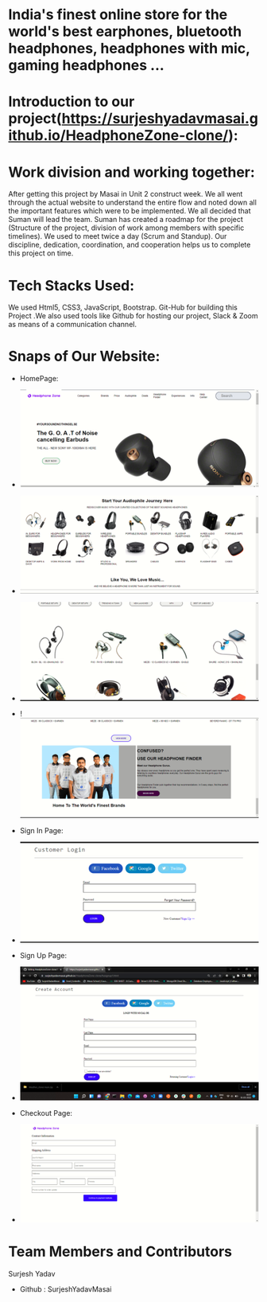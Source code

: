 # India's finest online store for the world's best earphones, bluetooth headphones, headphones with mic, gaming headphones ...
# Introduction to our project(https://surjeshyadavmasai.github.io/HeadphoneZone-clone/):


# Work division and working together:

After getting this project by Masai in Unit 2 construct week. 
We all went through the actual website to understand the entire flow and noted down all the important features which were to be implemented. 
We all decided that Suman will lead the team. Suman has created a roadmap for the project (Structure of the project, 
division of work among members with specific timelines). We used to meet twice a day (Scrum and Standup). 
Our discipline, dedication, coordination, and cooperation helps us to complete this project on time.

# Tech Stacks Used:
We used Html5, CSS3, JavaScript, Bootstrap.
Git-Hub for building this Project .We also used tools like Github for hosting our project, Slack & Zoom as means of a communication channel.


# Snaps of Our Website:

* HomePage:
 
* ![Screenshot](https://github.com/SurjeshYadavMasai/Projects-Photos/blob/main/home%20page.png)

* ![Screenshot](https://github.com/SurjeshYadavMasai/Projects-Photos/blob/main/Screenshot%20(611).png)

* ![Screenshot](https://github.com/SurjeshYadavMasai/Projects-Photos/blob/main/home3.png)

* !![Screenshot](https://github.com/SurjeshYadavMasai/Projects-Photos/blob/main/home4.png)



* Sign In Page:
* ![Screenshot](https://github.com/SurjeshYadavMasai/Projects-Photos/blob/main/login%20page.png)



* Sign Up Page:
* ![Screenshot](https://github.com/SurjeshYadavMasai/Projects-Photos/blob/main/signup%20page.png)



* Checkout Page:
* ![Screenshot_32](https://github.com/SurjeshYadavMasai/Projects-Photos/blob/main/checout%20page.png)




# Team Members and Contributors

Surjesh Yadav
* Github : SurjeshYadavMasai
